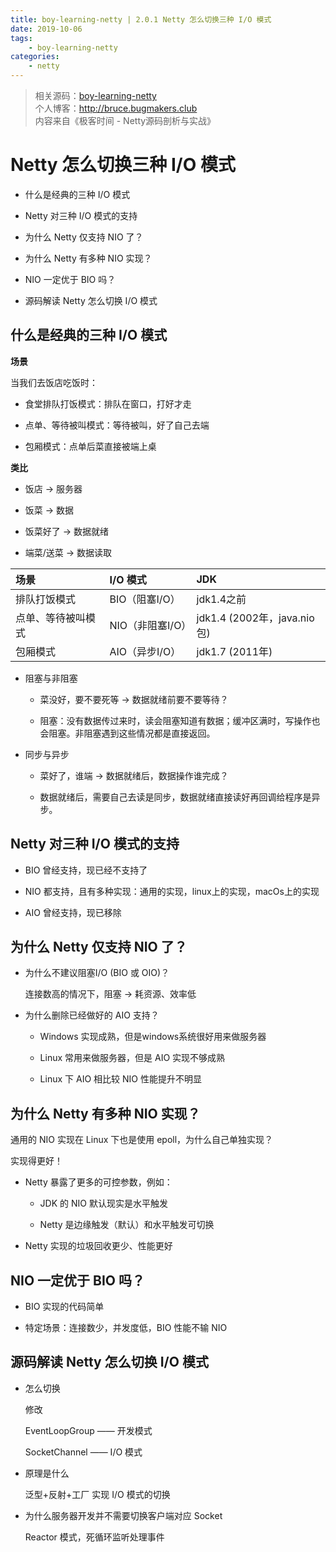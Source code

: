 ```yaml
---
title: boy-learning-netty | 2.0.1 Netty 怎么切换三种 I/O 模式
date: 2019-10-06
tags: 
    - boy-learning-netty
categories: 
    - netty
---
```

<!--more-->
> 相关源码：[boy-learning-netty](https://github.com/BruceOuyang/boy-learning-netty)   
> 个人博客：http://bruce.bugmakers.club  
> 内容来自《极客时间 - Netty源码剖析与实战》

# Netty 怎么切换三种 I/O 模式

* 什么是经典的三种 I/O 模式

* Netty 对三种 I/O 模式的支持

* 为什么 Netty 仅支持 NIO 了？

* 为什么 Netty 有多种 NIO 实现？

* NIO 一定优于 BIO 吗？

* 源码解读 Netty 怎么切换 I/O 模式

## 什么是经典的三种 I/O 模式
**场景**

当我们去饭店吃饭时：

* 食堂排队打饭模式：排队在窗口，打好才走

* 点单、等待被叫模式：等待被叫，好了自己去端

* 包厢模式：点单后菜直接被端上桌

**类比**

* 饭店 -> 服务器

* 饭菜 -> 数据

* 饭菜好了 -> 数据就绪

* 端菜/送菜 -> 数据读取

场景 | I/O 模式 | JDK  
:-- | :-- | :--  
排队打饭模式 | BIO（阻塞I/O） | jdk1.4之前  
点单、等待被叫模式 | NIO（非阻塞I/O） | jdk1.4 (2002年，java.nio包)  
包厢模式 | AIO（异步I/O） | jdk1.7 (2011年)


* 阻塞与非阻塞

    * 菜没好，要不要死等 -> 数据就绪前要不要等待？
    
    * 阻塞：没有数据传过来时，读会阻塞知道有数据；缓冲区满时，写操作也会阻塞。非阻塞遇到这些情况都是直接返回。
    
* 同步与异步

    * 菜好了，谁端 -> 数据就绪后，数据操作谁完成？
    
    * 数据就绪后，需要自己去读是同步，数据就绪直接读好再回调给程序是异步。
    
 ## Netty 对三种 I/O 模式的支持
 
 * BIO 曾经支持，现已经不支持了
 
 * NIO 都支持，且有多种实现：通用的实现，linux上的实现，macOs上的实现
 
 * AIO 曾经支持，现已移除
 
## 为什么 Netty 仅支持 NIO 了？

* 为什么不建议阻塞I/O (BIO 或 OIO)？

    连接数高的情况下，阻塞 -> 耗资源、效率低

* 为什么删除已经做好的 AIO 支持？

    * Windows 实现成熟，但是windows系统很好用来做服务器

    * Linux 常用来做服务器，但是 AIO 实现不够成熟

    * Linux 下 AIO 相比较 NIO 性能提升不明显
   
## 为什么 Netty 有多种 NIO 实现？

通用的 NIO 实现在 Linux 下也是使用 epoll，为什么自己单独实现？

实现得更好！

* Netty 暴露了更多的可控参数，例如：

    * JDK 的 NIO 默认现实是水平触发
    
    * Netty 是边缘触发（默认）和水平触发可切换
    
* Netty 实现的垃圾回收更少、性能更好
   
## NIO 一定优于 BIO 吗？

* BIO 实现的代码简单

* 特定场景：连接数少，并发度低，BIO 性能不输 NIO
   
## 源码解读 Netty 怎么切换 I/O 模式

* 怎么切换

    修改  

    EventLoopGroup —— 开发模式  

    SocketChannel —— I/O 模式

* 原理是什么

    泛型+反射+工厂 实现 I/O 模式的切换

* 为什么服务器开发并不需要切换客户端对应 Socket

    Reactor 模式，死循环监听处理事件
